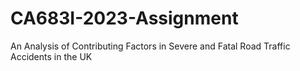 # CA683I-2023-Assignment
An Analysis of Contributing Factors in Severe and Fatal Road Traffic Accidents in the UK
